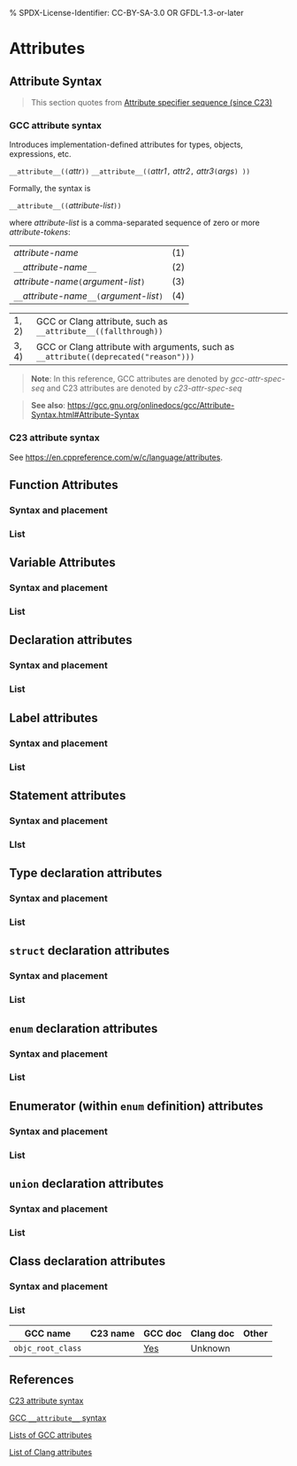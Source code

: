 % SPDX-License-Identifier: CC-BY-SA-3.0 OR GFDL-1.3-or-later
# Attributes

## Attribute Syntax
> This section quotes from [Attribute specifier sequence (since C23)](https://en.cppreference.com/w/c/language/attributes)
### GCC attribute syntax

Introduces implementation-defined attributes for types, objects, expressions, etc.

`__attribute__((`*attr*`))` `__attribute__((`*attr1*`,` *attr2*`,` *attr3*`(`*args*`) ))`

Formally, the syntax is

`__attribute__((`*attribute-list*`))`

where *attribute-list* is a comma-separated sequence of zero or more *attribute-tokens*:

|                                             |     |
| ------------------------------------------- | --- |
| *attribute-name*                            | (1) |
| `__`*attribute-name*`__`                    | (2) |
| *attribute-name*`(`*argument-list*`)`       | (3) |
| `__`*attribute-name*`__(`*argument-list*`)` | (4) |

| | |
| --- | --- |
| 1, 2) | GCC or Clang attribute, such as `__attribute__((fallthrough))`
| 3, 4) | GCC or Clang attribute with arguments, such as `__attribute((deprecated("reason")))`

> **Note**: In this reference, GCC attributes are denoted by *gcc-attr-spec-seq* and C23 attributes are denoted by *c23-attr-spec-seq*

> **See also**: https://gcc.gnu.org/onlinedocs/gcc/Attribute-Syntax.html#Attribute-Syntax

### C23 attribute syntax

See https://en.cppreference.com/w/c/language/attributes.

## Function Attributes
### Syntax and placement
### List

## Variable Attributes
### Syntax and placement
### List



## Declaration attributes
### Syntax and placement
### List

## Label attributes
### Syntax and placement

### List

## Statement attributes
### Syntax and placement
### LIst

## Type declaration attributes
### Syntax and placement
### List

## `struct` declaration attributes
### Syntax and placement
### List

## `enum` declaration attributes
### Syntax and placement
### List

## Enumerator (within `enum` definition) attributes
### Syntax and placement
### List

## `union` declaration attributes
### Syntax and placement
### List


## Class declaration attributes
### Syntax and placement
### List
| GCC name | C23 name | GCC doc | Clang doc | Other |
| --- | --- | --- | --- | --- |
| `objc_root_class` | | [Yes](https://gcc.gnu.org/onlinedocs/gcc/Common-Type-Attributes.html#index-objc_005froot_005fclass-type-attribute) | Unknown | |

## References

[C23 attribute syntax](https://en.cppreference.com/w/c/language/attributes)

[GCC `__attribute__` syntax](https://gcc.gnu.org/onlinedocs/gcc/Attribute-Syntax.html#Attribute-Syntax)

[Lists of GCC attributes](https://gcc.gnu.org/onlinedocs/gcc/index.html#toc-Declaring-Attributes-of-Functions)

[List of Clang attributes](https://clang.llvm.org/docs/AttributeReference.html)